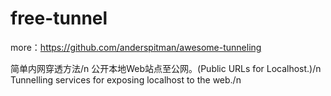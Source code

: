 # free-tunnel

more：https://github.com/anderspitman/awesome-tunneling

简单内网穿透方法/n
公开本地Web站点至公网。(Public URLs for Localhost.)/n
Tunnelling services for exposing localhost to the web./n

